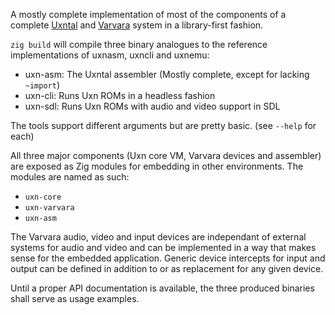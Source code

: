 A mostly complete implementation of most of the components of a complete [Uxntal](https://wiki.xxiivv.com/site/uxntal.html) and [Varvara](https://wiki.xxiivv.com/site/varvara.html) system in a library-first fashion.

`zig build` will compile three binary analogues to the reference implementations of uxnasm, uxncli and uxnemu:

  - uxn-asm: The Uxntal assembler (Mostly complete, except for lacking `~import`)
  - uxn-cli: Runs Uxn ROMs in a headless fashion
  - uxn-sdl: Runs Uxn ROMs with audio and video support in SDL

The tools support different arguments but are pretty basic. (see `--help` for each)

All three major components (Uxn core VM, Varvara devices and assembler) are exposed as Zig modules for embedding in other environments. The modules are named as such:

 - `uxn-core`
 - `uxn-varvara`
 - `uxn-asm`

The Varvara audio, video and input devices are independant of external systems for audio and video and can be implemented in a way that makes sense for the embedded application. Generic device intercepts for input and output can be defined in addition to or as replacement for any given device.

Until a proper API documentation is available, the three produced binaries shall serve as usage examples.